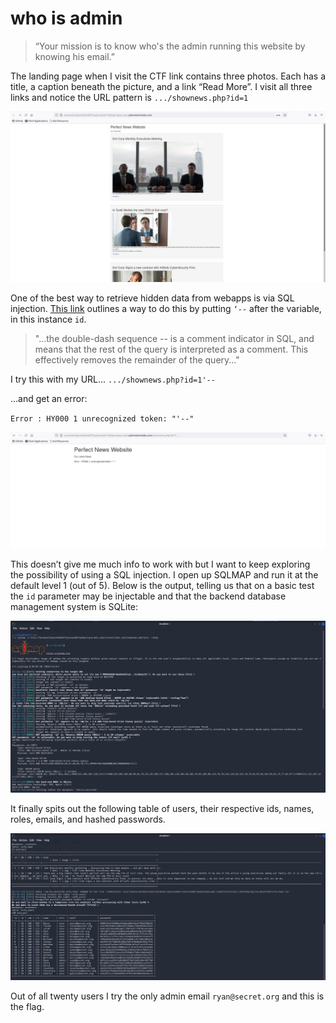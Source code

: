 # who is admin

>“Your mission is to know who's the admin running this website by knowing his email.”

The landing page when I visit the CTF link contains three photos. Each has a title, a caption beneath the picture, and a link “Read More”.  I visit all three links and notice the URL pattern is `.../shownews.php?id=1`

![1](png/1.png)

One of the best way to retrieve hidden data from webapps is via SQL injection. [This link](https://portswigger.net/web-security/sql-injection) outlines a way to do this by putting `‘--` after the variable, in this instance `id`. 

>"...the double-dash sequence -- is a comment indicator in SQL, and means that the rest of the query is interpreted as a comment. This effectively removes the remainder of the query..."

I try this with my URL...
`.../shownews.php?id=1'--`

...and get an error:

`Error : HY000 1 unrecognized token: "'--"`

![2](png/2.png)

This doesn’t give me much info to work with but I want to keep exploring the possibility of using a SQL injection. I open up SQLMAP and run it at the default level 1 (out of 5). Below is the output, telling us that on a basic test the `id` parameter may be injectable and that the backend database management system is SQLite:

![3](png/3.png)

It finally spits out the following table of users, their respective ids, names, roles, emails, and hashed passwords.

![4](png/4.png)

Out of all twenty users I try the only admin email `ryan@secret.org` and this is the flag.
